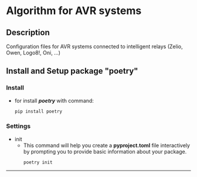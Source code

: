 # Algorithm for AVR systems

## Description

Configuration files for AVR systems connected to intelligent relays (Zelio, Owen, Logo8!, Oni, ...)

## Install and Setup package "poetry"


### Install

* for install  ***poetry***  with command:
    ```html
    pip install poetry
    ```

### Settings

* init
    * This command will help you create a **pyproject.toml** file interactively by prompting you to provide basic information about your package.
        ```html
        poetry init
        ```
    
<hr>

